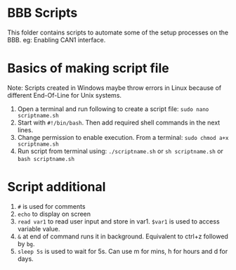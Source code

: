 # BBB Scripts
This folder contains scripts to automate some of the setup processes on the BBB.
eg: Enabling CAN1 interface.

# Basics of making script file
Note: Scripts created in Windows maybe throw errors in Linux because of different End-Of-Line for Unix systems.
1. Open a terminal and run following to create a script file:
    `sudo nano scriptname.sh`
2. Start with `#!/bin/bash`. Then add required shell commands in the next lines. 
2. Change permission to enable execution. From a terminal:
    `sudo chmod a+x scriptname.sh`
3. Run script from terminal using: 
    `./scriptname.sh` or `sh scriptname.sh` or `bash scriptname.sh`

# Script additional
1. `#` is used for comments
2. `echo` to display on screen
3. `read var1` to read user input and store in var1. `$var1` is used to access variable value.
4. `&` at end of command runs it in background. Equivalent to ctrl+z followed by `bg`.
5. `sleep 5s` is used to wait for 5s. Can use m for mins, h for hours and d for days.